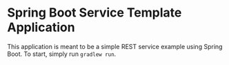 # Spring Boot Service Template Application
This application is meant to be a simple REST service example using Spring Boot. To start, simply run `gradlew run`.